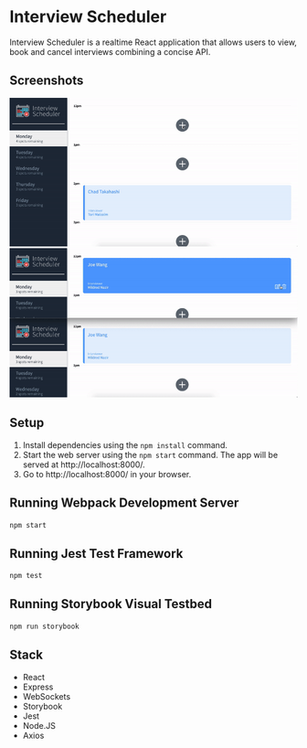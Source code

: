 # Interview Scheduler

Interview Scheduler is a realtime React application that allows users to view, book and cancel interviews combining a concise API.

## Screenshots

!["Adding an appointment"](https://github.com/Joe123123/scheduler/blob/master/public/images/create-appointment.gif)
!["Realtime updating"](https://github.com/Joe123123/scheduler/blob/master/public/images/realtime-updating.gif)

## Setup

1. Install dependencies using the `npm install` command.
2. Start the web server using the `npm start` command. The app will be served at http://localhost:8000/.
3. Go to http://localhost:8000/ in your browser.

## Running Webpack Development Server

```sh
npm start
```

## Running Jest Test Framework

```sh
npm test
```

## Running Storybook Visual Testbed

```sh
npm run storybook
```

## Stack

- React
- Express
- WebSockets
- Storybook
- Jest
- Node.JS
- Axios
